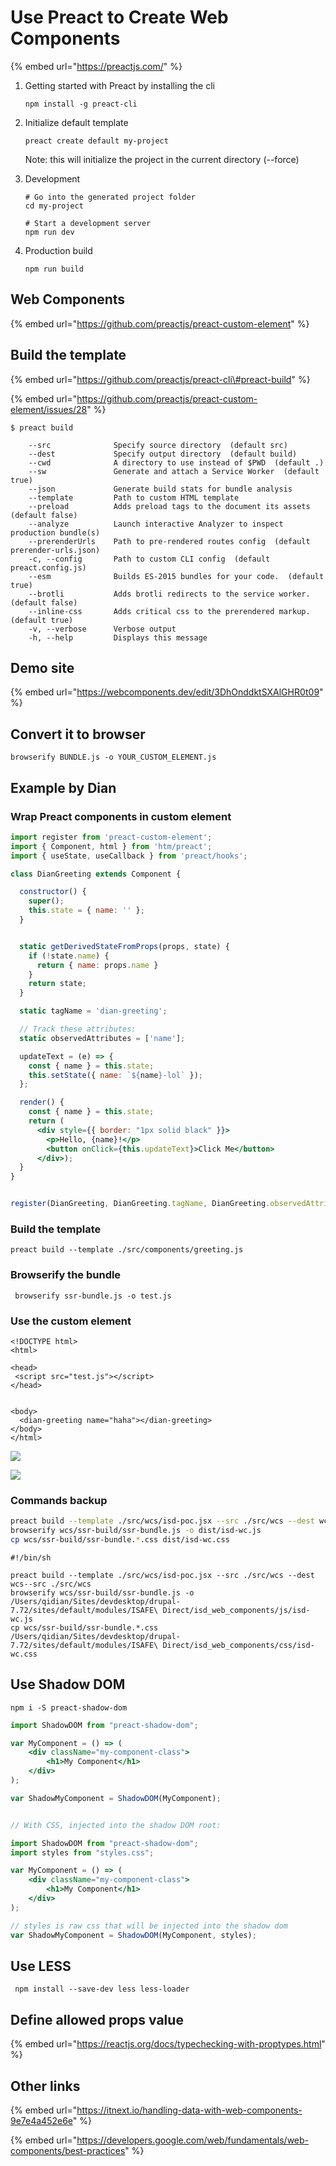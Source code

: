 # Use Preact to Create Web Components

{% embed url="https://preactjs.com/" %}

1. Getting started with Preact by installing the cli

   ```text
   npm install -g preact-cli
   ```

2. Initialize default template

   ```text
   preact create default my-project
   ```

   Note: this will initialize the project in the current directory \(--force\)

3. Development

   ```text
   # Go into the generated project folder
   cd my-project

   # Start a development server
   npm run dev
   ```

4. Production build

   ```text
   npm run build
   ```

## Web Components

{% embed url="https://github.com/preactjs/preact-custom-element" %}

## Build the template

{% embed url="https://github.com/preactjs/preact-cli\#preact-build" %}

{% embed url="https://github.com/preactjs/preact-custom-element/issues/28" %}

```text
$ preact build

    --src              Specify source directory  (default src)
    --dest             Specify output directory  (default build)
    --cwd              A directory to use instead of $PWD  (default .)
    --sw               Generate and attach a Service Worker  (default true)
    --json             Generate build stats for bundle analysis
    --template         Path to custom HTML template
    --preload          Adds preload tags to the document its assets  (default false)
    --analyze          Launch interactive Analyzer to inspect production bundle(s)
    --prerenderUrls    Path to pre-rendered routes config  (default prerender-urls.json)
    -c, --config       Path to custom CLI config  (default preact.config.js)
    --esm              Builds ES-2015 bundles for your code.  (default true)
    --brotli           Adds brotli redirects to the service worker.  (default false)
    --inline-css       Adds critical css to the prerendered markup.  (default true)
    -v, --verbose      Verbose output
    -h, --help         Displays this message
```

## Demo site

{% embed url="https://webcomponents.dev/edit/3DhOnddktSXAlGHR0t09" %}

## Convert it to browser 

```text
browserify BUNDLE.js -o YOUR_CUSTOM_ELEMENT.js
```

## Example by Dian

### Wrap Preact components in custom element

```jsx
import register from 'preact-custom-element';
import { Component, html } from 'htm/preact';
import { useState, useCallback } from 'preact/hooks';

class DianGreeting extends Component {

  constructor() {
    super();
    this.state = { name: '' };
  }


  static getDerivedStateFromProps(props, state) {
    if (!state.name) {
      return { name: props.name }
    }
    return state;
  }

  static tagName = 'dian-greeting';

  // Track these attributes:
  static observedAttributes = ['name'];

  updateText = (e) => {
    const { name } = this.state;
    this.setState({ name: `${name}-lol` });
  };

  render() {
    const { name } = this.state;
    return (
      <div style={{ border: "1px solid black" }}>
        <p>Hello, {name}!</p>
        <button onClick={this.updateText}>Click Me</button>
      </div>);
  }
}


register(DianGreeting, DianGreeting.tagName, DianGreeting.observedAttributes);

```

### Build the template

```text
preact build --template ./src/components/greeting.js 
```

### Browserify the bundle

```text
 browserify ssr-bundle.js -o test.js
```

### Use the custom element

```markup
<!DOCTYPE html>
<html>

<head>
 <script src="test.js"></script>
</head>


<body>
  <dian-greeting name="haha"></dian-greeting>
</body>
</html>

```

![](.gitbook/assets/image%20%2858%29.png)

![](.gitbook/assets/image%20%2859%29.png)

### Commands backup

```bash
preact build --template ./src/wcs/isd-poc.jsx --src ./src/wcs --dest wcs--src ./src/wcs
browserify wcs/ssr-build/ssr-bundle.js -o dist/isd-wc.js
cp wcs/ssr-build/ssr-bundle.*.css dist/isd-wc.css
```

```text
#!/bin/sh

preact build --template ./src/wcs/isd-poc.jsx --src ./src/wcs --dest wcs--src ./src/wcs
browserify wcs/ssr-build/ssr-bundle.js -o /Users/qidian/Sites/devdesktop/drupal-7.72/sites/default/modules/ISAFE\ Direct/isd_web_components/js/isd-wc.js
cp wcs/ssr-build/ssr-bundle.*.css /Users/qidian/Sites/devdesktop/drupal-7.72/sites/default/modules/ISAFE\ Direct/isd_web_components/css/isd-wc.css
```

## Use Shadow DOM

```text
npm i -S preact-shadow-dom
```

```jsx
import ShadowDOM from "preact-shadow-dom";

var MyComponent = () => (
	<div className="my-component-class">
		<h1>My Component</h1>
	</div>
);

var ShadowMyComponent = ShadowDOM(MyComponent);


// With CSS, injected into the shadow DOM root:

import ShadowDOM from "preact-shadow-dom";
import styles from "styles.css";

var MyComponent = () => (
	<div className="my-component-class">
		<h1>My Component</h1>
	</div>
);

// styles is raw css that will be injected into the shadow dom
var ShadowMyComponent = ShadowDOM(MyComponent, styles);
```

## Use LESS

```text
 npm install --save-dev less less-loader
```

## Define allowed props value

{% embed url="https://reactjs.org/docs/typechecking-with-proptypes.html" %}

## Other links

{% embed url="https://itnext.io/handling-data-with-web-components-9e7e4a452e6e" %}



{% embed url="https://developers.google.com/web/fundamentals/web-components/best-practices" %}

## 

